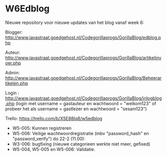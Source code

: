 # W6Edblog

Nieuwe repository voor nieuwe updates van het blog vanaf week 6:

Blogger: http://www.javastraat.goedgehost.nl/Codegorillaprogs/GorillaBlog/edblog.php

Auteur: http://www.javastraat.goedgehost.nl/Codegorillaprogs/GorillaBlog/artikelinvoer.php

Admin:  http://www.javastraat.goedgehost.nl/Codegorillaprogs/GorillaBlog/Beheerartikelen.php

Login : http://www.javastraat.goedgehost.nl/Codegorillaprogs/GorillaBlog/inlogblog.php 
(login met username = gastauteur en wachtwoord = "welkom123" of probeer het als username = gastlezer en wachtwoord = "sesam123")

Trello: https://trello.com/b/X5E88lq8/w5edblog

- W5-005: Kunnen registreren
- W5-006: Veilige wachtwoordregistratie (mbv "password_hash" en "password_verify")
do 22-2 (11.00):
- W3-006: bugfixing (nieuwe categorieen werkte niet meer, gefixed)
- W5-004, W5-005 en W5-006: Validatie.
